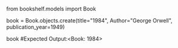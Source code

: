 from bookshelf.models import Book

book = Book.objects.create(title="1984", Author="George Orwell", publication_year=1949)

book
#Expected Output:<Book: 1984>